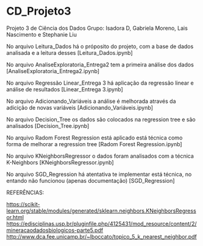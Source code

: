 # CD_Projeto3
Projeto 3 de Ciência dos Dados
Grupo: Isadora D, Gabriela Moreno, Lais Nascimento e Stephanie Liu

No arquivo Leitura_Dados há o próposito do projeto, com a base de dados analisada e a leitura desses [Leitura_Dados.ipynb]

No arquivo AnaliseExploratoria_Entrega2 tem a primeira análise dos dados [AnaliseExploratoria_Entrega2.ipynb]

No arquivo Regressão Linear_Entrega 3 há aplicação da regressão linear e análise de resultados [Linear_Entrega 3.ipynb]

No arquivo Adicionando_Variáveis a análise é melhorada através da adicição de novas variáveis [Adicionando_Variáveis.ipynb]

No arquivo Decision_Tree os dados são colocados na regression tree e são analisados [Decision_Tree.ipynb]

No arquivo Radom Forest Regression está aplicado está técnica como forma de melhorar a regression tree [Radom Forest Regression.ipynb]

No arquivo KNeighborsRegressor o dados foram analisados com a técnica K-Neighbors [KNeighborsRegressor.ipynb]

No arquivo SGD_Regression há atentativa te implementar está técnica, no entando não funcionou (apenas documentação) [SGD_Regression]

REFERÊNCIAS:

https://scikit-learn.org/stable/modules/generated/sklearn.neighbors.KNeighborsRegressor.html
https://edisciplinas.usp.br/pluginfile.php/4125431/mod_resource/content/2/mineracaodadosbiologicos-parte5.pdf
http://www.dca.fee.unicamp.br/~lboccato/topico_5_k_nearest_neighbor.pdf

